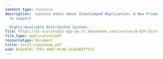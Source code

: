 ```yaml
---
content_type: resource
description: 'Lecture notes about Viewstamped Replication: A New Primary Copy Method
  to Support

  Highly-Available Distributed Systems.'
file: https://ol-ocw-studio-app-qa.s3.amazonaws.com/courses/6-824-distributed-computer-systems-engineering-spring-2006/0c5a978c7567ab6f8c401ea8d8dff5f2_lec15_viewstamp.pdf
file_type: application/pdf
resourcetype: Document
title: lec15_viewstamp.pdf
uid: 0c5a978c-7567-ab6f-8c40-1ea8d8dff5f2
---
```


